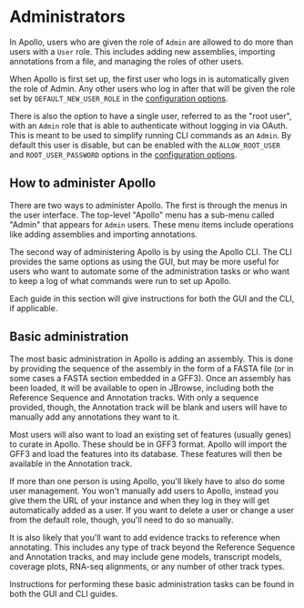# Administrators

In Apollo, users who are given the role of `Admin` are allowed to do more than
users with a `User` role. This includes adding new assemblies, importing
annotations from a file, and managing the roles of other users.

When Apollo is first set up, the first user who logs in is automatically given
the role of Admin. Any other users who log in after that will be given the role
set by `DEFAULT_NEW_USER_ROLE` in the
[configuration options](../installation/configuration-options).

There is also the option to have a single user, referred to as the "root user",
with an `Admin` role that is able to authenticate without logging in via OAuth.
This is meant to be used to simplify running CLI commands as an `Admin`. By
default this user is disable, but can be enabled with the `ALLOW_ROOT_USER` and
`ROOT_USER_PASSWORD` options in the
[configuration options](../installation/configuration-options).

## How to administer Apollo

There are two ways to administer Apollo. The first is through the menus in the
user interface. The top-level "Apollo" menu has a sub-menu called "Admin" that
appears for `Admin` users. These menu items include operations like adding
assemblies and importing annotations.

The second way of administering Apollo is by using the Apollo CLI. The CLI
provides the same options as using the GUI, but may be more useful for users who
want to automate some of the administration tasks or who want to keep a log of
what commands were run to set up Apollo.

Each guide in this section will give instructions for both the GUI and the CLI,
if applicable.

## Basic administration

The most basic administration in Apollo is adding an assembly. This is done by
providing the sequence of the assembly in the form of a FASTA file (or in some
cases a FASTA section embedded in a GFF3). Once an assembly has been loaded, it
will be available to open in JBrowse, including both the Reference Sequence and
Annotation tracks. With only a sequence provided, though, the Annotation track
will be blank and users will have to manually add any annotations they want to
it.

Most users will also want to load an existing set of features (usually genes) to
curate in Apollo. These should be in GFF3 format. Apollo will import the GFF3
and load the features into its database. These features will then be available
in the Annotation track.

If more than one person is using Apollo, you'll likely have to also do some user
management. You won't manually add users to Apollo, instead you give them the
URL of your instance and when they log in they will get automatically added as a
user. If you want to delete a user or change a user from the default role,
though, you'll need to do so manually.

It is also likely that you'll want to add evidence tracks to reference when
annotating. This includes any type of track beyond the Reference Sequence and
Annotation tracks, and may include gene models, transcript models, coverage
plots, RNA-seq alignments, or any number of other track types.

Instructions for performing these basic administration tasks can be found in
both the GUI and CLI guides.
